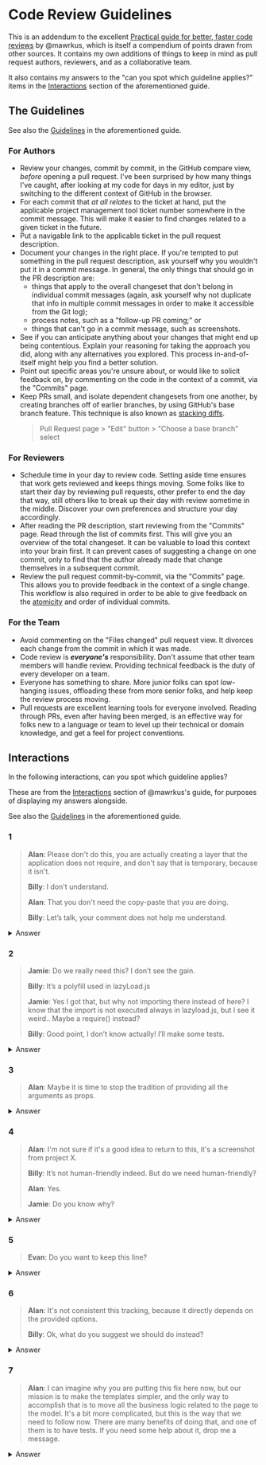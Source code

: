 # Code Review Guidelines

This is an addendum to the excellent [Practical guide for better, faster code reviews][1] by @mawrkus, which is itself a compendium of points drawn from other sources. It contains my own additions of things to keep in mind as pull request authors, reviewers, and as a collaborative team.

[1]: https://github.com/mawrkus/pull-request-review-guide?tab=readme-ov-file#a-practical-guide-for-better-faster-code-reviews

It also contains my answers to the "can you spot which guideline applies?" items in the [Interactions] section of the aforementioned guide.

[Interactions]: https://github.com/mawrkus/pull-request-review-guide?tab=readme-ov-file#-interactions

## The Guidelines

See also the [Guidelines] in the aforementioned guide.

[guidelines]: https://github.com/mawrkus/pull-request-review-guide?tab=readme-ov-file#-guidelines

### For Authors

- Review your changes, commit by commit, in the GitHub compare view, _before_ opening a pull request. I've been surprised by how many things I've caught, after looking at my code for days in my editor, just by switching to the different context of GitHub in the browser.
- For each commit that _at all relates_ to the ticket at hand, put the applicable project management tool ticket number somewhere in the commit message. This will make it easier to find changes related to a given ticket in the future.
- Put a navigable link to the applicable ticket in the pull request description.
- Document your changes in the right place. If you're tempted to put something in the pull request description, ask yourself why you wouldn't put it in a commit message. In general, the only things that should go in the PR description are:
  - things that apply to the overall changeset that don't belong in individual commit messages (again, ask yourself why not duplicate that info in multiple commit messages in order to make it accessible from the Git log);
  - process notes, such as a "follow-up PR coming;" or
  - things that can't go in a commit message, such as screenshots.
- See if you can anticipate anything about your changes that might end up being contentious. Explain your reasoning for taking the approach you did, along with any alternatives you explored. This process in-and-of-itself might help you find a better solution.
- Point out specific areas you're unsure about, or would like to solicit feedback on, by commenting on the code in the context of a commit, via the "Commits" page.
- Keep PRs small, and isolate dependent changesets from one another, by creating branches off of earlier branches, by using GitHub's base branch feature. This technique is also known as [stacking diffs].
  > Pull Request page > "Edit" button > "Choose a base branch" select

[stacking diffs]: https://newsletter.pragmaticengineer.com/p/stacked-diffs

### For Reviewers

- Schedule time in your day to review code. Setting aside time ensures that work gets reviewed and keeps things moving. Some folks like to start their day by reviewing pull requests, other prefer to end the day that way, still others like to break up their day with review sometime in the middle. Discover your own preferences and structure your day accordingly.
- After reading the PR description, start reviewing from the "Commits" page. Read through the list of commits first. This will give you an overview of the total changeset. It can be valuable to load this context into your brain first. It can prevent cases of suggesting a change on one commit, only to find that the author already made that change themselves in a subsequent commit.
- Review the pull request commit-by-commit, via the "Commits" page. This allows you to provide feedback in the context of a single change. This workflow is also required in order to be able to give feedback on the [atomicity] and order of individual commits.

[atomicity]: https://www.mojotech.com/blog/mojotech-git-workflow/

### For the Team

- Avoid commenting on the "Files changed" pull request view. It divorces each change from the commit in which it was made.
- Code review is **_everyone's_** responsibility. Don't assume that other team members will handle review. Providing technical feedback is the duty of every developer on a team.
- Everyone has something to share. More junior folks can spot low-hanging issues, offloading these from more senior folks, and help keep the review process moving.
- Pull requests are excellent learning tools for everyone involved. Reading through PRs, even after having been merged, is an effective way for folks new to a language or team to level up their technical or domain knowledge, and get a feel for project conventions.

## Interactions

In the following interactions, can you spot which guideline applies?

These are from the [Interactions] section of @mawrkus's guide, for purposes of displaying my answers alongside.

See also the [Guidelines] in the aforementioned guide.

### 1

> **Alan**:
> Please don't do this, you are actually creating a layer that the application does not require, and don't say that is temporary, because it isn't.
>
> **Billy**:
> I don't understand.
>
> **Alan**:
> That you don't need the copy-paste that you are doing.
>
> **Billy**:
> Let’s talk, your comment does not help me understand.

<details>
  <summary>Answer</summary>

- [Be respectful] (reviewer)
- [Empathize] (reviewer)
- [Avoid selective ownership] (reviewer)
- [Seek the author's perspective] (reviewer)
- [Stop the "reply" hemorrhage] (all)
</details>

### 2

> **Jamie**:
> Do we really need this? I don’t see the gain.
>
> **Billy**:
> It’s a polyfill used in lazyLoad.js
>
> **Jamie**:
> Yes I got that, but why not importing there instead of here? I know that the import is not executed always in lazyload.js, but I see it weird.. Maybe a require() instead?
>
> **Billy**:
> Good point, I don’t know actually!
> I’ll make some tests.

<details>
  <summary>Answer</summary>

- [Clarify the code first] (author)
- [Be proactive / Provide context] (author)
- [Explain] (author & reviewer)
- [Leave this world a little better than you found it] (author)

</details>

### 3

> **Alan**:
> Maybe it is time to stop the tradition of providing all the arguments as props.

<details>
  <summary>Answer</summary>

- [Explain, Suggest] (reviewer)
- [Provide references] (reviewer)
- [Ensure the best review quality] (reviewer)
- [Agree on a coding style / Automate] (all)
- [Create new tasks] (author)

</details>

### 4

> **Alan**:
> I'm not sure if it's a good idea to return to this, it's a screenshot from project X.
>
> **Billy**:
> It’s not human-friendly indeed. But do we need human-friendly?
>
> **Alan**:
> Yes.
>
> **Jamie**:
> Do you know why?

<details>
  <summary>Answer</summary>

- [Explain] (reviewer)
- [Provide references] (reviewer)
- [Be proactive] (author)
- [Don't be a gatekeeper] (reviewer)
- [Stop the "reply" hemorrhage] (all)

</details>

### 5

> **Evan**:
> Do you want to keep this line?

<details>
  <summary>Answer</summary>

- [Seek the author's perspective] (reviewer)
- [Explain, Suggest] (reviewer)
- [And the first reviewer is... you!] (author)
- [Be proactive] (author)

</details>

### 6

> **Alan**:
> It's not consistent this tracking, because it directly depends on the provided options.
>
> **Billy**:
> Ok, what do you suggest we should do instead?

<details>
  <summary>Answer</summary>

- [Assess your code] (author)
- [Suggest] (reviewer)
- [Be proactive] (author)

</details>

### 7

> **Alan**:
> I can imagine why you are putting this fix here now, but our mission is to make the templates simpler, and the only way to accomplish that is to move all the business logic related to the page to the model. It's a bit more complicated, but this is the way that we need to follow now. There are many benefits of doing that, and one of them is to have tests. If you need some help about it, drop me a message.

<details>
  <summary>Answer</summary>

- [Leave this world a little better than you found it] (author)
- [Improvements have a threshold] (reviewer)
- [Create new tasks] (author)

</details>

[Agree on a coding style / Automate]: https://github.com/mawrkus/pull-request-review-guide?tab=readme-ov-file#agree-on-a-coding-style--automate
[And the first reviewer is... you!]: https://github.com/mawrkus/pull-request-review-guide?tab=readme-ov-file#and-the-first-reviewer-is-you--assess-your-code
[Assess your code]: https://github.com/mawrkus/pull-request-review-guide?tab=readme-ov-file#and-the-first-reviewer-is-you--assess-your-code
[Avoid selective ownership]: https://github.com/mawrkus/pull-request-review-guide?tab=readme-ov-file#avoid-selective-ownership--its-our-code
[Be proactive]: https://github.com/mawrkus/pull-request-review-guide?tab=readme-ov-file#be-proactive--provide-context
[Be proactive / Provide context]: https://github.com/mawrkus/pull-request-review-guide?tab=readme-ov-file#be-proactive--provide-context
[Be respectful]: https://github.com/mawrkus/pull-request-review-guide?tab=readme-ov-file#be-respectful--ask---explain---suggest
[Clarify the code first]: https://github.com/mawrkus/pull-request-review-guide?tab=readme-ov-file#clarify-the-code-first--help-future-developers
[Create new tasks]: https://github.com/mawrkus/pull-request-review-guide?tab=readme-ov-file#rome-wasnt-built-in-a-day--create-new-tasks
[Don't be a gatekeeper]: https://github.com/mawrkus/pull-request-review-guide?tab=readme-ov-file#dont-be-a-gatekeeper--improvements-have-a-threshold
[Empathize]: https://github.com/mawrkus/pull-request-review-guide?tab=readme-ov-file#empathize--the-other-person-is-you
[Ensure the best review quality]: https://github.com/mawrkus/pull-request-review-guide?tab=readme-ov-file#ensure-the-best-review-quality
[Explain]: https://github.com/mawrkus/pull-request-review-guide?tab=readme-ov-file#be-respectful--ask---explain---suggest
[Explain, Suggest]: https://github.com/mawrkus/pull-request-review-guide?tab=readme-ov-file#be-respectful--ask---explain---suggest
[Improvements have a threshold]: https://github.com/mawrkus/pull-request-review-guide?tab=readme-ov-file#dont-be-a-gatekeeper--improvements-have-a-threshold
[Leave this world a little better than you found it]: https://github.com/mawrkus/pull-request-review-guide?tab=readme-ov-file#leave-this-world-a-little-better-than-you-found-it--the-boy-scout-rule
[Provide references]: https://github.com/mawrkus/pull-request-review-guide?tab=readme-ov-file#provide-references
[Seek the author's perspective]: https://github.com/mawrkus/pull-request-review-guide?tab=readme-ov-file#seek-the-authors-perspective--we-always-learn
[Stop the "reply" hemorrhage]: https://github.com/mawrkus/pull-request-review-guide?tab=readme-ov-file#stop-the-reply-hemorrhage--offer-to-talk-in-person
[Suggest]: https://github.com/mawrkus/pull-request-review-guide?tab=readme-ov-file#be-respectful--ask---explain---suggest
